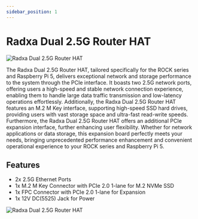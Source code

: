 ```yaml
---
sidebar_position: 1
---
```


# Radxa Dual 2.5G Router HAT

![Radxa Dual 2.5G Router HAT](/img/accessories/dual-2.5-router-hat-01.webp)

The Radxa Dual 2.5G Router HAT, tailored specifically for the ROCK series and Raspberry Pi 5, delivers exceptional network and storage performance to the system through the PCIe interface. It boasts two 2.5G network ports, offering users a high-speed and stable network connection experience, enabling them to handle large data traffic transmission and low-latency operations effortlessly. Additionally, the Radxa Dual 2.5G Router HAT features an M.2 M Key interface, supporting high-speed SSD hard drives, providing users with vast storage space and ultra-fast read-write speeds. Furthermore, the Radxa Dual 2.5G Router HAT offers an additional PCIe expansion interface, further enhancing user flexibility. Whether for network applications or data storage, this expansion board perfectly meets your needs, bringing unprecedented performance enhancement and convenient operational experience to your ROCK series and Raspberry Pi 5.

## Features

- 2x 2.5G Ethernet Ports
- 1x M.2 M Key Connector with PCIe 2.0 1-lane for M.2 NVMe SSD
- 1x FPC Connector with PCIe 2.0 1-lane for Expansion
- 1x 12V DC(5525) Jack for Power

![Radxa Dual 2.5G Router HAT](/img/accessories/dual-2.5-router-hat-02.webp)
